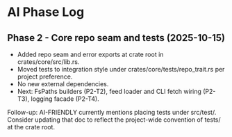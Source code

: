 # AI Phase Log

## Phase 2 - Core repo seam and tests (2025-10-15)

- Added repo seam and error exports at crate root in crates/core/src/lib.rs.
- Moved tests to integration style under crates/core/tests/repo_trait.rs per project preference.
- No new external dependencies.
- Next: FsPaths builders (P2-T2), feed loader and CLI fetch wiring (P2-T3), logging facade (P2-T4).

Follow-up: AI-FRIENDLY currently mentions placing tests under src/test/. Consider updating that doc to reflect the project-wide convention of tests/ at the crate root.

